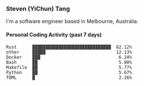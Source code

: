 ### Steven (YiChun) Tang

I'm a software engineer based in Melbourne, Australia.

#### Personal Coding Activity (past 7 days)
```
Rust      ▓▓▓▓▓▓▓▓▓▓▓▓▓▓▓▓▓▓▓▓▓▓▓▓▓▓▓▓▓▓  62.12%
other     ▓▓▓▓▓                           12.13%
Docker    ▓▓▓                              6.24%
Bash      ▓▓                               5.80%
Makefile  ▓▓                               5.77%
Python    ▓▓                               5.67%
TOML      ▓                                2.26%
```

